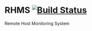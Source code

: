 # RHMS [![Build Status](http://win.jenkins.dc.zontwelg.com/buildStatus/icon?job=RHMS&style=flat)](http://win.jenkins.dc.zontwelg.com/job/RHMS/)
Remote Host Monitoring System
